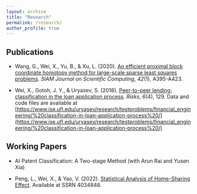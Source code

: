 ```yaml
---
layout: archive
title: "Research"
permalink: /research/
author_profile: true
---
```


<h2>Publications</h2>

<!---
- Wei, X., Yu, B., & Liu, Y. (2020). [Accessing Information Asymmetry in Peer-to-Peer Lending by Default Prediction from Investors’ Perspective](https://www.mdpi.com/2073-8994/12/6/935). *Symmetry*, *12*(6), 935.
-->
- Wang, G., Wei, X., Yu, B., & Xu, L. (2020). [An efficient proximal block coordinate homotopy method for large-scale sparse least squares problems](https://epubs.siam.org/doi/abs/10.1137/19M1243828). *SIAM Journal on Scientific Computing*, *42*(1), A395-A423.

- Wei, X., Gotoh, J. Y., & Uryasev, S. (2018). [Peer-to-peer lending: classification in the loan application process](https://www.mdpi.com/2227-9091/6/4/129). *Risks*, *6*(4), 129. Data and code files are available at [https://www.ise.ufl.edu/uryasev/research/testproblems/financial_engineering/%20classification-in-loan-application-process%20/](https://www.ise.ufl.edu/uryasev/research/testproblems/financial_engineering/%20classification-in-loan-application-process%20/)

<h2>Working Papers</h2>

- AI Patent Classification: A Two-stage Method (with Arun Rai and Yusen Xia)
  
- Peng, L., Wei, X., & Yao, V. (2022). [Statistical Analysis of Home-Sharing Effect](https://papers.ssrn.com/sol3/papers.cfm?abstract_id=4034848). Available at SSRN 4034848.


